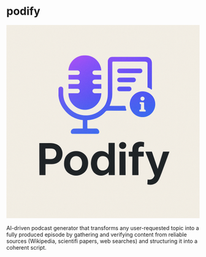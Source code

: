 # podify

<img src="images/banner.png" alt="Logo"/>


AI-driven podcast generator that transforms any user-requested topic into a fully produced episode by gathering and verifying content from reliable sources (Wikipedia, scientifi papers, web searches) and structuring it into a coherent script. 
